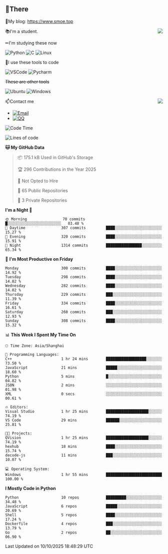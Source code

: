 
## 👏There

📰My blog: https://www.smoe.top

<img align="right" src="https://github-readme-stats.vercel.app/api/top-langs/?username=AkashiCoin"/>


📚I'm a student.

✏I'm studying these now

![Python](https://img.shields.io/badge/-Python-blue?style=flat-square&logo=Python&logoColor=fff)
![C](https://img.shields.io/badge/-C-585858?style=flat-square&logo=C&logoColor=fff)
![Linux](https://img.shields.io/badge/-Linux-black?style=flat-square&logo=Linux&logoColor=fff)

🔨I use these tools to code

![VSCode](https://img.shields.io/badge/-VSCode-blue?style=flat-square&logo=visualstudiocode&logoColor=fff)
![Pycharm](https://img.shields.io/badge/-Pycharm-green?style=flat-square&logo=pycharm&logoColor=fff)

 ~~These are other tools~~

![Ubuntu](https://img.shields.io/badge/-Ubuntu-orange?style=flat-square&logo=Ubuntu&logoColor=fff)
![Windows](https://img.shields.io/badge/-Windows-blue?style=flat-square&logo=Windows&logoColor=fff)

<img align="right" src="https://github-readme-stats.vercel.app/api?username=AkashiCoin" />


📫Contact me

* [![Email](https://img.shields.io/badge/Email-l1040186796@gmail.com-1?style=social&logoColor=fff)](mailto:l1040186796@gmail.com)
* [![QQ](https://img.shields.io/badge/QQ-1040186796-1?style=social&logoColor=fff)](tencent://AddContact/?fromId=45&fromSubId=1&subcmd=all&uin=1040186796&website=www.oicqzone.com)

<!--START_SECTION:waka-->
![Code Time](http://img.shields.io/badge/Code%20Time-1%2C493%20hrs%2053%20mins-blue)

![Lines of code](https://img.shields.io/badge/From%20Hello%20World%20I%27ve%20Written-336.8%20thousand%20lines%20of%20code-blue)

**🐱 My GitHub Data** 

> 📦 175.1 kB Used in GitHub's Storage 
 > 
> 🏆 296 Contributions in the Year 2025
 > 
> 🚫 Not Opted to Hire
 > 
> 📜 65 Public Repositories 
 > 
> 🔑 3 Private Repositories 
 > 
**I'm a Night 🦉** 

```text
🌞 Morning                70 commits          █░░░░░░░░░░░░░░░░░░░░░░░░   03.48 % 
🌆 Daytime                307 commits         ████░░░░░░░░░░░░░░░░░░░░░   15.27 % 
🌃 Evening                320 commits         ████░░░░░░░░░░░░░░░░░░░░░   15.91 % 
🌙 Night                  1314 commits        ████████████████░░░░░░░░░   65.34 % 
```
📅 **I'm Most Productive on Friday** 

```text
Monday                   300 commits         ████░░░░░░░░░░░░░░░░░░░░░   14.92 % 
Tuesday                  298 commits         ████░░░░░░░░░░░░░░░░░░░░░   14.82 % 
Wednesday                282 commits         ████░░░░░░░░░░░░░░░░░░░░░   14.02 % 
Thursday                 229 commits         ███░░░░░░░░░░░░░░░░░░░░░░   11.39 % 
Friday                   334 commits         ████░░░░░░░░░░░░░░░░░░░░░   16.61 % 
Saturday                 260 commits         ███░░░░░░░░░░░░░░░░░░░░░░   12.93 % 
Sunday                   308 commits         ████░░░░░░░░░░░░░░░░░░░░░   15.32 % 
```


📊 **This Week I Spent My Time On** 

```text
🕑︎ Time Zone: Asia/Shanghai

💬 Programming Languages: 
C++                      1 hr 24 mins        ██████████████████░░░░░░░   73.50 % 
JavaScript               21 mins             █████░░░░░░░░░░░░░░░░░░░░   18.60 % 
Python                   5 mins              █░░░░░░░░░░░░░░░░░░░░░░░░   04.82 % 
JSON                     2 mins              ░░░░░░░░░░░░░░░░░░░░░░░░░   01.98 % 
XML                      0 secs              ░░░░░░░░░░░░░░░░░░░░░░░░░   00.61 % 

🔥 Editors: 
Visual Studio            1 hr 25 mins        ███████████████████░░░░░░   74.19 % 
VS Code                  29 mins             ██████░░░░░░░░░░░░░░░░░░░   25.81 % 

🐱‍💻 Projects: 
QVision                  1 hr 25 mins        ███████████████████░░░░░░   74.19 % 
hexhub                   18 mins             ████░░░░░░░░░░░░░░░░░░░░░   15.74 % 
decode-js                11 mins             ███░░░░░░░░░░░░░░░░░░░░░░   10.07 % 

💻 Operating System: 
Windows                  1 hr 55 mins        █████████████████████████   100.00 % 
```

**I Mostly Code in Python** 

```text
Python                   10 repos            █████████░░░░░░░░░░░░░░░░   34.48 % 
JavaScript               6 repos             █████░░░░░░░░░░░░░░░░░░░░   20.69 % 
Shell                    5 repos             ████░░░░░░░░░░░░░░░░░░░░░   17.24 % 
Dockerfile               4 repos             ███░░░░░░░░░░░░░░░░░░░░░░   13.79 % 
Go                       2 repos             ██░░░░░░░░░░░░░░░░░░░░░░░   06.90 % 
```




 Last Updated on 10/10/2025 18:48:29 UTC
<!--END_SECTION:waka-->
